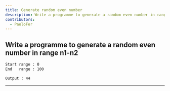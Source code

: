 ```yaml
---
title: Generate random even number
description: Write a programme to generate a random even number in range n1-n2
contributors:
  - PaoloFer
---
```


## Write a programme to generate a random even number in range n1-n2

```txt
Start range : 0
End   range : 100

Output : 44
```

---
